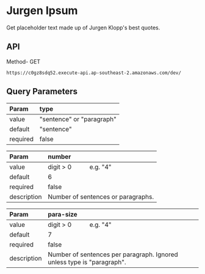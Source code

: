 # Jurgen Ipsum

Get placeholder text made up of Jurgen Klopp's best quotes.

## API

Method- GET

```
https://c0gz8sdq52.execute-api.ap-southeast-2.amazonaws.com/dev/
```

## Query Parameters

| Param | type |
|:---|:---|
| value | "sentence" or "paragraph"   |
| default | "sentence"  |
| required  | false  |

| Param | number |
|:---|:---|
| value | digit > 0            e.g. "4"     |
| default | 6  |
| required  | false  |
| description  | Number of sentences or paragraphs. |

| Param | para-size |
|:---|:---|
| value | digit > 0            e.g. "4"     |
| default | 7  |
| required  | false  |
| description  | Number of sentences per paragraph. Ignored unless type is "paragraph". |. 


  
